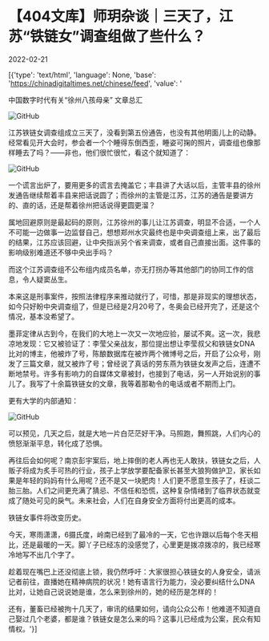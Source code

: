 # 【404文库】师玥杂谈｜三天了，江苏“铁链女”调查组做了些什么？

2022-02-21

[{'type': 'text/html', 'language': None, 'base': 'https://chinadigitaltimes.net/chinese/feed', 'value': '











中国数字时代有关“徐州八孩母亲” 文章总汇

![GitHub](https://chinadigitaltimes.net/chinese/files/2022/02/post-677205-62130dad3372a.png)

江苏铁链女调查组成立三天了，没看到第五份通告，也没有其他明面儿上的动静。经常看见开大会时，参会者一个个睡得东倒西歪，睡姿可掬的照片，调查组也像那样睡去了吗？——非也，他们很忙很忙，看这个就知道了：

![GitHub](https://chinadigitaltimes.net/chinese/files/2022/02/post-677205-62130db018b33.)

一个谎言出炉了，要用更多的谎言去掩盖它；丰县讲了大话以后，主管丰县的徐州发通告继续帮着丰县来把话说圆了；而徐州的主管是江苏，江苏的通告是要讲方的、直的话，还是帮着徐州把话说得更圆更溜？

属地回避原则是最起码的原则，江苏徐州的事儿让江苏调查，明显不合适，一个人不可能一边做事一边监督自己，想想郑州水灾最终也是中央调查组上来，出了最后的结果，江苏应该回避，让中央指派另个省来调查，或者自己直接出面。这件事的影响级别难道还不够中央出手吗？

而这个江苏调查组不公布组内成员名单，亦无打拐办等其他部门的协同工作的信息，令人疑窦丛生。

本来这是刑事案件，按照法律程序来推动就行了，可惜，那是非现实的理想状态，如今只好盼中央调查组了，但是已经是2月20号了，冬奥会已经开完了，还是这个情况，基本没希望了。

墨菲定律从古到今，在我们的大地上一次又一次地应验，屡试不爽。这一次，我悲凉地发现：它又被验证了：李莹父亲战友，那位提出想让李莹叔父和铁链女DNA比对的博主，他被炸了号，陈酿数据库在被炸两个微博号之后，开启了公众号，刚发了三篇文章，就又被炸了号；曾经说了真话的劳东燕为铁链女发声之后，连遭不断地禁号。许多有影响力的自媒体文章被封，也接到了电话，另一人开始说别的事儿了。我写了十余篇铁链女的文章，我等着那勒令的电话或者不期而上门。

更有大学的内部通知：

![GitHub](https://chinadigitaltimes.net/chinese/files/2022/02/post-677205-62130db26cb7e.)

可以预见，几天之后，就是大地一片白茫茫好干净。马照跑，舞照跳，人们内心的愤怒渐渐平息，转化成了恐惧。

再往后会如何呢？南京彭宇案后，地上摔倒的老人再也无人敢扶，铁链女之后，人贩子将成为炙手可热的行业，孩子上学放学要配备家长甚至大狼狗做护卫，家长如果是年轻的妈妈有什么用呢？还不是又一块肥肉！人们更不愿意生孩子了，枉谈二胎三胎。人们之间更充满了猜忌、不信任和恐慌，这种复杂情绪到了临界状态就变成了随处可见的戾气。未来社会，人们在自身安全方面将付出更高的成本。

铁链女事件将改变历史。

今天，寒雨潇潇，6摄氏度，岭南已经到了最冷的一天，它也许跟以后每个冬天相比，还是最暖的一天。脚丫子已经冻的没感觉了，心里更是拨凉拨凉的，我已经寒冷地写不出几个字了。

趁着现在嘴巴上还没彻底上锁，我仍然呼吁：大家很担心铁链女的人身安全，请派记者前往，直播她在精神病院的状况！她有语言行为能力，没必要纠结什么DNA比对，让她自己说说她是谁，怎么来到徐州的，她的经历是怎样的！

还有，董畜已经被拘十几天了，审讯的结果如何，请向公众公布！他难道不知道自己娶过几个老婆，都是谁？铁链女是怎么来的吗？这事儿已经成为公案，民众有知情权。'}]
